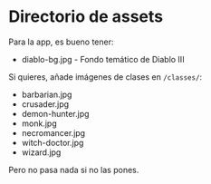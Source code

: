 # Directorio de assets

Para la app, es bueno tener:

- diablo-bg.jpg - Fondo temático de Diablo III

Si quieres, añade imágenes de clases en `/classes/`:
- barbarian.jpg
- crusader.jpg
- demon-hunter.jpg
- monk.jpg
- necromancer.jpg
- witch-doctor.jpg
- wizard.jpg

Pero no pasa nada si no las pones.

